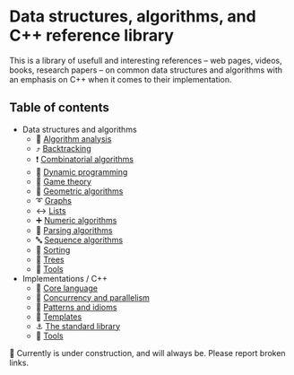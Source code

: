 # Data structures, algorithms, and C++ reference library

This is a library of usefull and interesting references &ndash; web pages, videos, books, research papers &ndash; on common data structures and algorithms with an emphasis on C++ when it comes to their implementation.

## Table of contents

* Data structures and algorithms
	* :microscope: [Algorithm analysis](data_structures_and_algorithms/algorithm_analysis.md)
	* :arrow_heading_up: [Backtracking](data_structures_and_algorithms/backtracking.md)
	* :exclamation: [Combinatorial algorithms](data_structures_and_algorithms/combinatorics.md)
	* :pushpin: [Dynamic programming](data_structures_and_algorithms/dynamic_programming.md)
	* :game_die: [Game theory](data_structures_and_algorithms/game_theory.md)
	* :triangular_ruler: [Geometric algorithms](data_structures_and_algorithms/geometric.md)
	* :curly_loop: [Graphs](data_structures_and_algorithms/graphs.md)
	* :left_right_arrow: [Lists](data_structures_and_algorithms/lists.md)
	* :heavy_plus_sign: [Numeric algorithms](data_structures_and_algorithms/numeric.md)
	* :symbols: [Parsing algorithms](data_structures_and_algorithms/parsing.md)
	* :abc: [Sequence algorithms](data_structures_and_algorithms/sequence.md)
	* :signal_strength: [Sorting](data_structures_and_algorithms/sorting.md)
	* :deciduous_tree: [Trees](data_structures_and_algorithms/trees.md)
	* :wrench: [Tools](data_structures_and_algorithms/tools.md)
* Implementations / C++
	* :chestnut: [Core language](cpp/core_language.md)
	* :twisted_rightwards_arrows: [Concurrency and parallelism](cpp/concurrency_and_parallelism.md)
	* :bookmark_tabs: [Patterns and idioms](cpp/patterns_and_idioms.md)
	* :white_square_button: [Templates](cpp/templates.md)
	* :anchor: [The standard library](cpp/std_library.md)
	* :wrench: [Tools](cpp/tools.md)
<!-- * [People](people.md) -->

<!--
* Miscellaneous funny stuff:
http://www.cs.columbia.edu/~evs/songs/
-->

:construction: Currently is under construction, and will always be. Please report broken links.

<!-- :hourglass: Optimization -->
